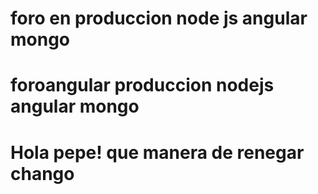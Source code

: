 # foro en produccion node js angular mongo
# foroangular produccion nodejs angular mongo
# Hola pepe! que manera de renegar chango
